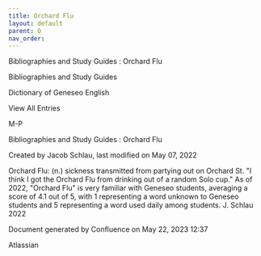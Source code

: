 ```yaml
---
title: Orchard Flu
layout: default
parent: O
nav_order:
---
```


Bibliographies and Study Guides : Orchard Flu

Bibliographies and Study Guides

Dictionary of Geneseo English

View All Entries

M-P

Bibliographies and Study Guides : Orchard Flu

Created by  Jacob Schlau, last modified on May 07, 2022

Orchard Flu: (n.) sickness transmitted from partying out on Orchard St. &quot;I think I got the Orchard Flu from drinking out of a random Solo cup.&quot; As of 2022, &quot;Orchard Flu&quot; is very familiar with Geneseo students, averaging a score of 4.1 out of 5, with 1 representing a word unknown to Geneseo students and 5 representing a word used daily among students. J. Schlau 2022

Document generated by Confluence on May 22, 2023 12:37

Atlassian
